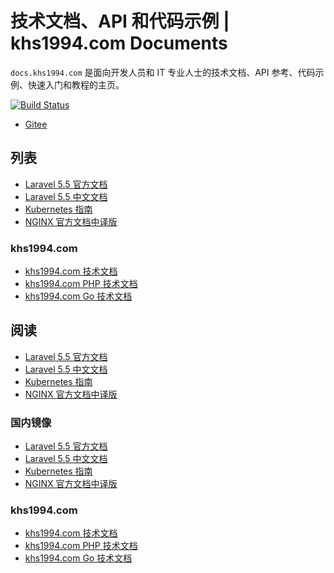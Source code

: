 # 技术文档、API 和代码示例 | khs1994.com Documents

`docs.khs1994.com` 是面向开发人员和 IT 专业人士的技术文档、API 参考、代码示例、快速入门和教程的主页。

[![Build Status](https://travis-ci.org/khs1994-gitbook/khs1994-gitbook.github.io.svg?branch=master)](https://travis-ci.org/khs1994-gitbook/khs1994-gitbook.github.io)

* [Gitee](https://khs1994-docs.gitee.io/)

## 列表

* [Laravel 5.5 官方文档](https://github.com/khs1994-gitbook/laravel-docs-en)
* [Laravel 5.5 中文文档](https://github.com/khs1994-gitbook/laravel-docs)
* [Kubernetes 指南](https://github.com/khs1994-gitbook/kubernetes-handbook)
* [NGINX 官方文档中译版](https://github.com/khs1994-gitbook/nginx-docs)

### khs1994.com

* [khs1994.com 技术文档](https://github.com/khs1994-website/docs)
* [khs1994.com PHP 技术文档](https://github.com/khs1994-website/php-docs)
* [khs1994.com Go 技术文档](https://github.com/khs1994-website/go-docs)

## 阅读

* [Laravel 5.5 官方文档](https://khs1994-gitbook.github.io/laravel-docs-en/)
* [Laravel 5.5 中文文档](https://khs1994-gitbook.github.io/laravel-docs/)
* [Kubernetes 指南](https://khs1994-gitbook.github.io/kubernetes-handbook/)
* [NGINX 官方文档中译版](https://khs1994-gitbook.github.io/nginx-docs/)

### 国内镜像

* [Laravel 5.5 官方文档](https://khs1994-docs.gitee.io/laravel-docs-en/)
* [Laravel 5.5 中文文档](https://khs1994-docs.gitee.io/laravel-docs/)
* [Kubernetes 指南](https://khs1994-docs.gitee.io/kubernetes-handbook/)
* [NGINX 官方文档中译版](https://khs1994-docs.gitee.io/nginx-docs)

### khs1994.com

* [khs1994.com 技术文档](https://khs1994-website.github.io/docs/)
* [khs1994.com PHP 技术文档](https://khs1994-website.github.io/php-docs/)
* [khs1994.com Go 技术文档](https://khs1994-website.github.io/go-docs/)
